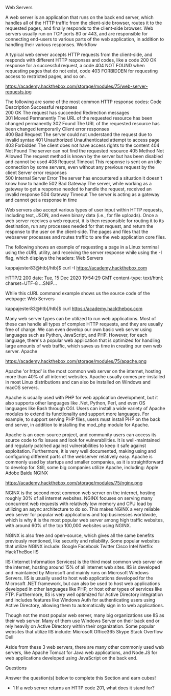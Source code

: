 Web Servers

A web server is an application that runs on the back end server, which handles all of the HTTP traffic from the client-side browser, routes it to the requested pages, and finally responds to the client-side browser. Web servers usually run on TCP ports 80 or 443, and are responsible for connecting end-users to various parts of the web application, in addition to handling their various responses.
Workflow

A typical web server accepts HTTP requests from the client-side, and responds with different HTTP responses and codes, like a code 200 OK response for a successful request, a code 404 NOT FOUND when requesting pages that do not exist, code 403 FORBIDDEN for requesting access to restricted pages, and so on.

https://academy.hackthebox.com/storage/modules/75/web-server-requests.jpg

The following are some of the most common HTTP response codes:
Code 	Description
Successful responses 	
200 OK 	The request has succeeded
Redirection messages 	
301 Moved Permanently 	The URL of the requested resource has been changed permanently
302 Found 	The URL of the requested resource has been changed temporarily
Client error responses 	
400 Bad Request 	The server could not understand the request due to invalid syntax
401 Unauthorized 	Unauthenticated attempt to access page
403 Forbidden 	The client does not have access rights to the content
404 Not Found 	The server can not find the requested resource
405 Method Not Allowed 	The request method is known by the server but has been disabled and cannot be used
408 Request Timeout 	This response is sent on an idle connection by some servers, even without any previous request by the client
Server error responses 	
500 Internal Server Error 	The server has encountered a situation it doesn't know how to handle
502 Bad Gateway 	The server, while working as a gateway to get a response needed to handle the request, received an invalid response
504 Gateway Timeout 	The server is acting as a gateway and cannot get a response in time

Web servers also accept various types of user input within HTTP requests, including text, JSON, and even binary data (i.e., for file uploads). Once a web server receives a web request, it is then responsible for routing it to its destination, run any processes needed for that request, and return the response to the user on the client-side. The pages and files that the webserver processes and routes traffic to are the web application core files.

The following shows an example of requesting a page in a Linux terminal using the cURL utility, and receiving the server response while using the -I flag, which displays the headers:
Web Servers

kappajester83@htb[/htb]$ curl -I https://academy.hackthebox.com

HTTP/2 200
date: Tue, 15 Dec 2020 19:54:29 GMT
content-type: text/html; charset=UTF-8
...SNIP...

While this cURL command example shows us the source code of the webpage:
Web Servers

kappajester83@htb[/htb]$ curl https://academy.hackthebox.com

<!doctype html>
<html lang="en">
<head>
<meta charset="utf-8" />
<title>Cyber Security Training : HTB Academy</title>
<meta name="viewport" content="width=device-width, initial-scale=1.0">

Many web server types can be utilized to run web applications. Most of these can handle all types of complex HTTP requests, and they are usually free of charge. We can even develop our own basic web server using languages such as Python, JavaScript, and PHP. However, for each language, there's a popular web application that is optimized for handling large amounts of web traffic, which saves us time in creating our own web server.
Apache

https://academy.hackthebox.com/storage/modules/75/apache.png

Apache 'or httpd' is the most common web server on the internet, hosting more than 40% of all internet websites. Apache usually comes pre-installed in most Linux distributions and can also be installed on Windows and macOS servers.

Apache is usually used with PHP for web application development, but it also supports other languages like .Net, Python, Perl, and even OS languages like Bash through CGI. Users can install a wide variety of Apache modules to extend its functionality and support more languages. For example, to support serving PHP files, users must install PHP on the back end server, in addition to installing the mod_php module for Apache.

Apache is an open-source project, and community users can access its source code to fix issues and look for vulnerabilities. It is well-maintained and regularly patched against vulnerabilities to keep it safe against exploitation. Furthermore, it is very well documented, making using and configuring different parts of the webserver relatively easy. Apache is commonly used by startups and smaller companies, as it is straightforward to develop for. Still, some big companies utilize Apache, including:
Apple 	Adobe 	Baidu
NGINX

https://academy.hackthebox.com/storage/modules/75/nginx.png

NGINX is the second most common web server on the internet, hosting roughly 30% of all internet websites. NGINX focuses on serving many concurrent web requests with relatively low memory and CPU load by utilizing an async architecture to do so. This makes NGINX a very reliable web server for popular web applications and top businesses worldwide, which is why it is the most popular web server among high traffic websites, with around 60% of the top 100,000 websites using NGINX.

NGINX is also free and open-source, which gives all the same benefits previously mentioned, like security and reliability. Some popular websites that utilize NGINX include:
Google 	Facebook 	Twitter 	Cisco 	Intel 	Netflix 	HackTheBox
IIS

IIS (Internet Information Services) is the third most common web server on the internet, hosting around 15% of all internet web sites. IIS is developed and maintained by Microsoft and mainly runs on Microsoft Windows Servers. IIS is usually used to host web applications developed for the Microsoft .NET framework, but can also be used to host web applications developed in other languages like PHP, or host other types of services like FTP. Furthermore, IIS is very well optimized for Active Directory integration and includes features like Windows Auth for authenticating users using Active Directory, allowing them to automatically sign in to web applications.

Though not the most popular web server, many big organizations use IIS as their web server. Many of them use Windows Server on their back end or rely heavily on Active Directory within their organization. Some popular websites that utilize IIS include:
Microsoft 	Office365 	Skype 	Stack Overflow 	Dell

Aside from these 3 web servers, there are many other commonly used web servers, like Apache Tomcat for Java web applications, and Node.JS for web applications developed using JavaScript on the back end.


Questions

Answer the question(s) below to complete this Section and earn cubes!
+ 1 If a web server returns an HTTP code 201, what does it stand for? 

